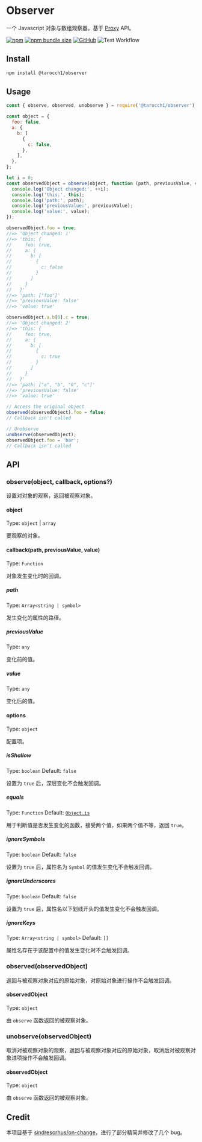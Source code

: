 # Observer

一个 Javascript 对象与数组观察器。基于 [Proxy](https://developer.mozilla.org/en-US/docs/Web/JavaScript/Reference/Global_Objects/Proxy) API。

[![npm](https://img.shields.io/npm/v/@tarocch1/observer)](https://www.npmjs.com/package/@tarocch1/observer)
[![npm bundle size](https://img.shields.io/bundlephobia/min/@tarocch1/observer)](https://bundlephobia.com/result?p=@tarocch1/observer)
[![GitHub](https://img.shields.io/github/license/tarocch1/observer)](https://github.com/Tarocch1/observer/blob/master/LICENSE)
![Test Workflow](https://github.com/Tarocch1/observer/workflows/Test%20Workflow/badge.svg)


## Install

```bash
npm install @tarocch1/observer
```

## Usage

```js
const { observe, observed, unobserve } = require('@tarocch1/observer');

const object = {
  foo: false,
  a: {
    b: [
      {
        c: false,
      },
    ],
  },
};

let i = 0;
const observedObject = observe(object, function (path, previousValue, value) {
  console.log('Object changed:', ++i);
  console.log('this:', this);
  console.log('path:', path);
  console.log('previousValue:', previousValue);
  console.log('value:', value);
});

observedObject.foo = true;
//=> 'Object changed: 1'
//=> 'this: {
//     foo: true,
//     a: {
//       b: [
//         {
//           c: false
//         }
//       ]
//     }
//   }'
//=> 'path: ["foo"]'
//=> 'previousValue: false'
//=> 'value: true'

observedObject.a.b[0].c = true;
//=> 'Object changed: 2'
//=> 'this: {
//     foo: true,
//     a: {
//       b: [
//         {
//           c: true
//         }
//       ]
//     }
//   }'
//=> 'path: ["a", "b", "0", "c"]'
//=> 'previousValue: false'
//=> 'value: true'

// Access the original object
observed(observedObject).foo = false;
// Callback isn't called

// Unobserve
unobserve(observedObject);
observedObject.foo = 'bar';
// Callback isn't called
```

## API

### observe(object, callback, options?)

设置对对象的观察，返回被观察对象。

#### object

Type: `object` | `array`

要观察的对象。

#### callback(path, previousValue, value)

Type: `Function`

对象发生变化时的回调。

##### path

Type: `Array<string | symbol>`

发生变化的属性的路径。

##### previousValue

Type: `any`

变化前的值。

##### value

Type: `any`

变化后的值。

#### options

Type: `object`

配置项。

##### isShallow

Type: `boolean`
Default: `false`

设置为 `true` 后，深层变化不会触发回调。

##### equals

Type: `Function`
Default: [`Object.is`](https://developer.mozilla.org/en-US/docs/Web/JavaScript/Reference/Global_Objects/Object/is)

用于判断值是否发生变化的函数，接受两个值，如果两个值不等，返回 `true`。

##### ignoreSymbols

Type: `boolean`
Default: `false`

设置为 `true` 后，属性名为 `Symbol` 的值发生变化不会触发回调。

##### ignoreUnderscores

Type: `boolean`
Default: `false`

设置为 `true` 后，属性名以下划线开头的值发生变化不会触发回调。

##### ignoreKeys

Type: `Array<string | symbol>`
Default: `[]`

属性名存在于该配置中的值发生变化时不会触发回调。

### observed(observedObject)

返回与被观察对象对应的原始对象，对原始对象进行操作不会触发回调。

#### observedObject

Type: `object`

由 `observe` 函数返回的被观察对象。

### unobserve(observedObject)

取消对被观察对象的观察，返回与被观察对象对应的原始对象，取消后对被观察对象进项操作不会触发回调。

#### observedObject

Type: `object`

由 `observe` 函数返回的被观察对象。

## Credit

本项目基于 [sindresorhus/on-change](https://github.com/sindresorhus/on-change)，进行了部分精简并修改了几个 bug。
